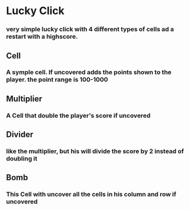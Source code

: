 # Lucky Click
### very simple lucky click with 4 different types of cells ad a restart with a highscore.


## Cell
### A symple cell. If uncovered adds the points shown to the player. the point range is 100-1000

## Multiplier
### A Cell that double the player's score if uncovered

## Divider
### like the multiplier, but his will divide the score by 2 instead of doubling it

## Bomb
### This Cell with uncover all the cells in his column and row if uncovered
